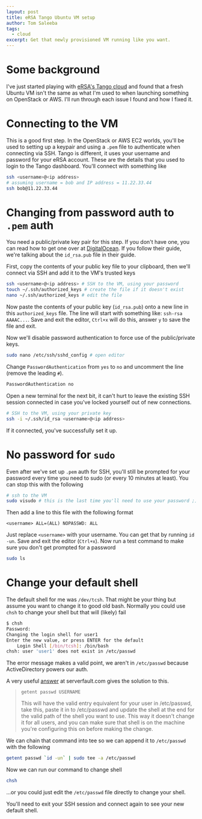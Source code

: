 ```yaml
---
layout: post
title: eRSA Tango Ubuntu VM setup
author: Tom Saleeba
tags:
  - cloud
excerpt: Get that newly provisioned VM running like you want.
---
```

# Some background
I've just started playing with [eRSA's Tango cloud](https://www.ersa.edu.au/service/cloud/tango-cloud/) and found that a fresh Ubuntu VM isn't the same as what I'm used to when launching something on OpenStack or AWS. I'll run through each issue I found and how I fixed it.

# Connecting to the VM
This is a good first step. In the OpenStack or AWS EC2 worlds, you'll be used to setting up a keypair and using a `.pem` file to authenticate when connecting via SSH. Tango is different, it uses your username and password for your eRSA account. These are the details that you used to login to the Tango dashboard. You'll connect with something like
```bash
ssh <username>@<ip address>
# assuming username = bob and IP address = 11.22.33.44
ssh bob@11.22.33.44
```

# Changing from password auth to `.pem` auth
You need a public/private key pair for this step. If you don't have one, you can read how to get one over at [DigitalOcean](https://www.digitalocean.com/community/tutorials/how-to-set-up-ssh-keys--2). If you follow their guide, we're talking about the `id_rsa.pub` file in their guide.

First, copy the contents of your public key file to your clipboard, then we'll connect via SSH and add it to the VM's trusted keys
```bash
ssh <username>@<ip address> # SSH to the VM, using your password
touch ~/.ssh/authorized_keys # create the file if it doesn't exist
nano ~/.ssh/authorized_keys # edit the file
```
Now paste the contents of your public key (`id_rsa.pub`) onto a new line in this `authorized_keys` file. The line will start with something like: `ssh-rsa AAAAC...`. Save and exit the editor, `Ctrl+x` will do this, answer `y` to save the file and exit.

Now we'll disable password authentication to force use of the public/private keys.
```bash
sudo nano /etc/ssh/sshd_config # open editor
```
Change `PasswordAuthentication` from `yes` to `no` and uncomment the line (remove the leading `#`).
```bash
PasswordAuthentication no
```

Open a new terminal for the next bit, it can't hurt to leave the existing SSH session connected in case you've locked yourself out of new connections.
```bash
# SSH to the VM, using your private key
ssh -i ~/.ssh/id_rsa <username>@<ip address>
```
If it connected, you've successfully set it up.

# No password for `sudo`
Even after we've set up `.pem` auth for SSH, you'll still be prompted for your password every time you need to sudo (or every 10 minutes at least). You can stop this with the following
```bash
# ssh to the VM
sudo visudo # this is the last time you'll need to use your password ;)
```
Then add a line to this file with the following format
```
<username> ALL=(ALL) NOPASSWD: ALL
```
Just replace `<username>` with your username. You can get that by running `id -un`. Save and exit the editor (`Ctrl+x`). Now run a test command to make sure you don't get prompted for a password
```bash
sudo ls
```

# Change your default shell
The default shell for me was `/dev/tcsh`. That might be your thing but assume you want to change it to good old bash. Normally you could use `chsh` to change your shell but that will (likely) fail
```bash
$ chsh
Password: 
Changing the login shell for user1
Enter the new value, or press ENTER for the default
	Login Shell [/bin/tcsh]: /bin/bash
chsh: user 'user1' does not exist in /etc/passwd
```
The error message makes a valid point, we aren't in `/etc/passwd` because ActiveDirectory powers our auth.

A very useful [answer](https://serverfault.com/a/742130/265053) at serverfault.com gives the solution to this.

>     getent passwd USERNAME
> This will have the valid entry equivalent for your user in /etc/passwd, take this, paste it in to /etc/passwd and update the shell at the end for the valid path of the shell you want to use. This way it doesn't change it for all users, and you can make sure that shell is on the machine you're configuring this on before making the change.

We can chain that command into tee so we can append it to `/etc/passwd` with the following
```bash
getent passwd `id -un` | sudo tee -a /etc/passwd
```

Now we can run our command to change shell
```bash
chsh
```
...or you could just edit the `/etc/passwd` file directly to change your shell.

You'll need to exit your SSH session and connect again to see your new default shell.
